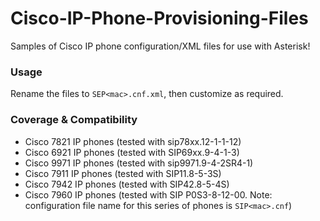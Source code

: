 # Cisco-IP-Phone-Provisioning-Files
Samples of Cisco IP phone configuration/XML files for use with Asterisk!

### Usage
Rename the files to `SEP<mac>.cnf.xml`, then customize as required.

### Coverage & Compatibility
* Cisco 7821 IP phones (tested with sip78xx.12-1-1-12)
* Cisco 6921 IP phones (tested with SIP69xx.9-4-1-3)
* Cisco 9971 IP phones (tested with sip9971.9-4-2SR4-1)
* Cisco 7911 IP phones (tested with SIP11.8-5-3S)
* Cisco 7942 IP phones (tested with SIP42.8-5-4S)
* Cisco 7960 IP phones (tested with SIP P0S3-8-12-00. Note: configuration file name for this series of phones is `SIP<mac>.cnf`)
